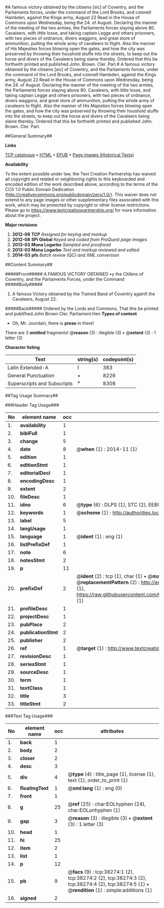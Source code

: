 #A famous victory obtained by the citisens [sic] of Coventry, and the Parliaments forces, under the command of the Lord Brooks, and colonell Hambden, against the Kings army, August 22 Read in the House of Commons upon Wednesday, being the 24. of August. Declaring the manner of the meeting of the two armies, the Parliaments forces slaying above 80. Cavaleers, with little losse, and taking captain Legge and others prisoners, with two pieces of ordnance, divers waggons, and great store of ammunition, putting the whole army of cavaleers to flight. Also the manner of His Majesties forces blowing open the gates, and how the city was preserved by throwing their houshold stuffe into the streets, to keep out the horse and divers of the Cavaleers being slaine thereby. Ordered that this be forthwith printed and published John. Brown. Cler. Parl.#
A famous victory obtained by the citisens [sic] of Coventry, and the Parliaments forces, under the command of the Lord Brooks, and colonell Hambden, against the Kings army, August 22 Read in the House of Commons upon Wednesday, being the 24. of August. Declaring the manner of the meeting of the two armies, the Parliaments forces slaying above 80. Cavaleers, with little losse, and taking captain Legge and others prisoners, with two pieces of ordnance, divers waggons, and great store of ammunition, putting the whole army of cavaleers to flight. Also the manner of His Majesties forces blowing open the gates, and how the city was preserved by throwing their houshold stuffe into the streets, to keep out the horse and divers of the Cavaleers being slaine thereby. Ordered that this be forthwith printed and published John. Brown. Cler. Parl.

##General Summary##

**Links**

[TCP catalogue](http://www.ota.ox.ac.uk/tcp/)  • 
[HTML](http://tei.it.ox.ac.uk/tcp/Texts-HTML/free/A40/A40863.html)  • 
[EPUB](http://tei.it.ox.ac.uk/tcp/Texts-EPUB/free/A40/A40863.epub) • 
[Page images (Historical Texts)](https://historicaltexts.jisc.ac.uk/eebo-99833796e)

**Availability**

To the extent possible under law, the Text Creation Partnership has waived all copyright and related or neighboring rights to this keyboarded and encoded edition of the work described above, according to the terms of the CC0 1.0 Public Domain Dedication (http://creativecommons.org/publicdomain/zero/1.0/). This waiver does not extend to any page images or other supplementary files associated with this work, which may be protected by copyright or other license restrictions. Please go to https://www.textcreationpartnership.org/ for more information about the project.

**Major revisions**

1. __2012-08__ __TCP__ *Assigned for keying and markup*
1. __2012-08__ __SPi Global__ *Keyed and coded from ProQuest page images*
1. __2013-03__ __Mona Logarbo__ *Sampled and proofread*
1. __2013-03__ __Mona Logarbo__ *Text and markup reviewed and edited*
1. __2014-03__ __pfs__ *Batch review (QC) and XML conversion*

##Content Summary##

#####Front#####
A FAMOUS VICTORY OBTAINED •y the Citiſens of Coventry, and the Parliaments Forces, under the Command
#####Body#####

1. A famous Victory obtained by the Trained Band of Coventry againſt the Cavaleers, August 22.

#####Back#####
Ordered by the Lords and Commons, That this be printed and publiſhed.John Brown Cler. Parliament.Hen
**Types of content**

  * Oh, Mr. Jourdain, there is **prose** in there!

There are 3 **omitted** fragments! 
 @__reason__ (3) : illegible (3)  •  @__extent__ (3) : 1 letter (3)

**Character listing**


|Text|string(s)|codepoint(s)|
|---|---|---|
|Latin Extended-A|ſ|383|
|General Punctuation|•|8226|
|Superscripts             and Subscripts|⁴|8308|

##Tag Usage Summary##

###Header Tag Usage###

|No|element name|occ|attributes|
|---|---|---|---|
|1.|__availability__|1||
|2.|__biblFull__|1||
|3.|__change__|5||
|4.|__date__|8| @__when__ (1) : 2014-11 (1)|
|5.|__edition__|1||
|6.|__editionStmt__|1||
|7.|__editorialDecl__|1||
|8.|__encodingDesc__|1||
|9.|__extent__|2||
|10.|__fileDesc__|1||
|11.|__idno__|6| @__type__ (6) : DLPS (1), STC (2), EEBO-CITATION (1), PROQUEST (1), VID (1)|
|12.|__keywords__|1| @__scheme__ (1) : http://authorities.loc.gov/ (1)|
|13.|__label__|5||
|14.|__langUsage__|1||
|15.|__language__|1| @__ident__ (1) : eng (1)|
|16.|__listPrefixDef__|1||
|17.|__note__|6||
|18.|__notesStmt__|2||
|19.|__p__|11||
|20.|__prefixDef__|2| @__ident__ (2) : tcp (1), char (1)  •  @__matchPattern__ (2) : ([0-9\-]+):([0-9IVX]+) (1), (.+) (1)  •  @__replacementPattern__ (2) : http://eebo.chadwyck.com/downloadtiff?vid=$1&page=$2 (1), https://raw.githubusercontent.com/textcreationpartnership/Texts/master/tcpchars.xml#$1 (1)|
|21.|__profileDesc__|1||
|22.|__projectDesc__|1||
|23.|__pubPlace__|2||
|24.|__publicationStmt__|2||
|25.|__publisher__|2||
|26.|__ref__|1| @__target__ (1) : http://www.textcreationpartnership.org/docs/. (1)|
|27.|__revisionDesc__|1||
|28.|__seriesStmt__|1||
|29.|__sourceDesc__|1||
|30.|__term__|1||
|31.|__textClass__|1||
|32.|__title__|3||
|33.|__titleStmt__|2||


###Text Tag Usage###

|No|element name|occ|attributes|
|---|---|---|---|
|1.|__back__|1||
|2.|__body__|2||
|3.|__closer__|2||
|4.|__desc__|3||
|5.|__div__|4| @__type__ (4) : title_page (1), license (1), text (1), order_to_print (1)|
|6.|__floatingText__|1| @__xml:lang__ (1) : eng (0)|
|7.|__front__|1||
|8.|__g__|25| @__ref__ (25) : char:EOLhyphen (24), char:EOLunhyphen (1)|
|9.|__gap__|3| @__reason__ (3) : illegible (3)  •  @__extent__ (3) : 1 letter (3)|
|10.|__head__|1||
|11.|__hi__|25||
|12.|__item__|2||
|13.|__list__|1||
|14.|__p__|12||
|15.|__pb__|9| @__facs__ (9) : tcp:38274:1 (2), tcp:38274:2 (2), tcp:38274:3 (2), tcp:38274:4 (2), tcp:38274:5 (1)  •  @__rendition__ (1) : simple:additions (1)|
|16.|__signed__|2||
